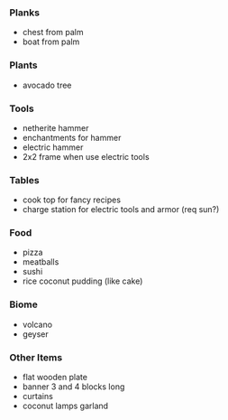 ### Planks
- chest from palm
- boat from palm

### Plants
- avocado tree

### Tools
- netherite hammer
- enchantments for hammer
- electric hammer
- 2x2 frame when use electric tools

### Tables
- cook top for fancy recipes
- charge station for electric tools and armor (req sun?)

### Food
- pizza
- meatballs
- sushi
- rice coconut pudding (like cake)

### Biome
- volcano
- geyser

### Other Items
- flat wooden plate
- banner 3 and 4 blocks long
- curtains
- coconut lamps garland


